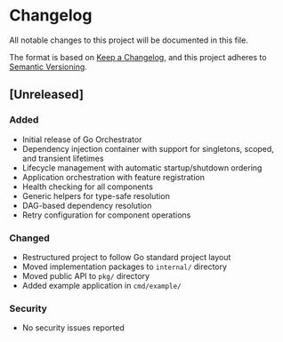 # Changelog

All notable changes to this project will be documented in this file.

The format is based on [Keep a Changelog](https://keepachangelog.com/en/1.0.0/),
and this project adheres to [Semantic Versioning](https://semver.org/spec/v2.0.0.html).

## [Unreleased]

### Added
- Initial release of Go Orchestrator
- Dependency injection container with support for singletons, scoped, and transient lifetimes
- Lifecycle management with automatic startup/shutdown ordering
- Application orchestration with feature registration
- Health checking for all components
- Generic helpers for type-safe resolution
- DAG-based dependency resolution
- Retry configuration for component operations

### Changed
- Restructured project to follow Go standard project layout
- Moved implementation packages to `internal/` directory
- Moved public API to `pkg/` directory
- Added example application in `cmd/example/`

### Security
- No security issues reported
